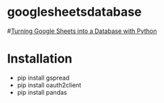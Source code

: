 # googlesheetsdatabase

#[Turning Google Sheets into a Database with Python](https://towardsdatascience.com/turn-google-sheets-into-your-own-database-with-python-4aa0b4360ce7)

# Installation
- pip install gspread
- pip install oauth2client
- pip install pandas
